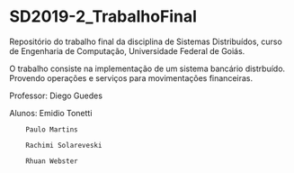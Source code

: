 # SD2019-2_TrabalhoFinal

Repositório do trabalho final da disciplina de Sistemas Distribuídos, curso de Engenharia de Computação, Universidade Federal de Goiás.

O trabalho consiste na implementação de um sistema bancário distrbuído. Provendo operações e serviços para movimentações financeiras.

Professor: Diego Guedes

Alunos: Emidio Tonetti

        Paulo Martins
        
        Rachimi Solareveski
        
        Rhuan Webster
